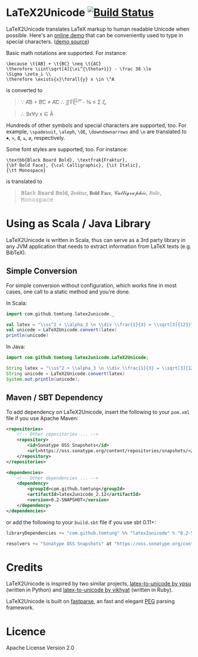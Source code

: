 [online demo]: http://latex2unicode.herokuapp.com/
[demo source]: https://github.com/tomtung/latex2unicode-demo
[PEG]: https://en.wikipedia.org/wiki/Parsing_expression_grammar
[fastparse]: http://www.lihaoyi.com/fastparse
[latex-to-unicode by ypsu]: https://github.com/ypsu/latex-to-unicode
[latex-to-unicode by vikhyat]: https://github.com/vikhyat/latex-to-unicode

# LaTeX2Unicode [![Build Status](https://travis-ci.org/tomtung/latex2unicode.svg?branch=master)](https://travis-ci.org/tomtung/latex2unicode)

LaTeX2Unicode translates LaTeX markup to human readable Unicode when possible. Here's an [online demo] that can be conveniently used to type in special characters. ([demo source])

Basic math notations are supported. For instance:

```
\because \t{AB} + \t{BC} \neq \t{AC}
\therefore \iint\sqrt[4]{\xi^{\theta+1}} - \frac 38 \le
\Sigma \zeta_i \\
\therefore \exists{x}\forall{y} x \in \^A
```

is converted to

> ∵ A͡B + B͡C ≠ A͡C ∴ ∬∜ξ̅ᶿ̅⁺̅¹̅ - ⅜ ≤ Σ ζᵢ

> ∴ ∃x∀y x ∈ Â

Hundreds of other symbols and special characters are supported, too. For example, `\spadesuit`, `\aleph`, `\OE`, `\downdownarrows` and `\o` are translated to `♠`, `ℵ`, `Œ`, `⇊`, `ø`, respectively.

Some font styles are supported, too. For instance:

```
\textbb{Black Board Bold}, \textfrak{Fraktur},
{\bf Bold Face}, {\cal Calligraphic}, {\it Italic},
{\tt Monospace}
```

is translated to

> 𝔹𝕝𝕒𝕔𝕜 𝔹𝕠𝕒𝕣𝕕 𝔹𝕠𝕝𝕕, 𝔉𝔯𝔞𝔨𝔱𝔲𝔯, 𝐁𝐨𝐥𝐝 𝐅𝐚𝐜𝐞, 𝓒𝓪𝓵𝓵𝓲𝓰𝓻𝓪𝓹𝓱𝓲𝓬, 𝐼𝑡𝑎𝑙𝑖𝑐, 𝙼𝚘𝚗𝚘𝚜𝚙𝚊𝚌𝚎

# Using as Scala / Java Library

LaTeX2Unicode is written in Scala, thus can serve as a 3rd party library in any JVM application that needs to extract information from LaTeX texts (e.g. BibTeX).

## Simple Conversion

For simple conversion without configuration, which works fine in most cases, one call to a static method and you're done.

In Scala:

```scala
import com.github.tomtung.latex2unicode._

val latex = "\\ss^2 + \\alpha_3 \n \\div \\frac{1}{3} = \\sqrt[3]{123}"
val unicode = LaTeX2Unicode.convert(latex)
println(unicode)
```

In Java:

```java
import com.github.tomtung.latex2unicode.LaTeX2Unicode;

String latex = "\\ss^2 + \\alpha_3 \n \\div \\frac{1}{3} = \\sqrt[3]{123}"
String unicode = LaTeX2Unicode.convert(latex)
System.out.println(unicode);
```


## Maven / SBT Dependency

To add dependency on LaTeX2Unicode, insert the following to your `pom.xml` file if you use Apache Maven:

```xml
<repositories>
	<!-- Other repositories ... -->
    <repository>
        <id>Sonatype OSS Snapshots</id>
        <url>https://oss.sonatype.org/content/repositories/snapshots/</url>
    </repository>
</repositories>

<dependencies>
	<!-- Other dependencies ... -->
    <dependency>
        <groupId>com.github.tomtung</groupId>
        <artifactId>latex2unicode_2.12</artifactId>
        <version>0.2-SNAPSHOT</version>
    </dependency>
</dependencies>
```

or add the following to your `build.sbt` file if you use sbt 0.11+:

```scala
libraryDependencies += "com.github.tomtung" %% "latex2unicode" % "0.2-SNAPSHOT"

resolvers += "Sonatype OSS Snapshots" at "https://oss.sonatype.org/content/repositories/snapshots/"
```
# Credits

LaTeX2Unicode is inspired by two similar projects, [latex-to-unicode by ypsu] \(written in Python\) and [latex-to-unicode by vikhyat] \(written in Ruby\).

LaTeX2Unicode is built on [fastparse], an fast and elegant [PEG] parsing framework.

# Licence

Apache License Version 2.0
